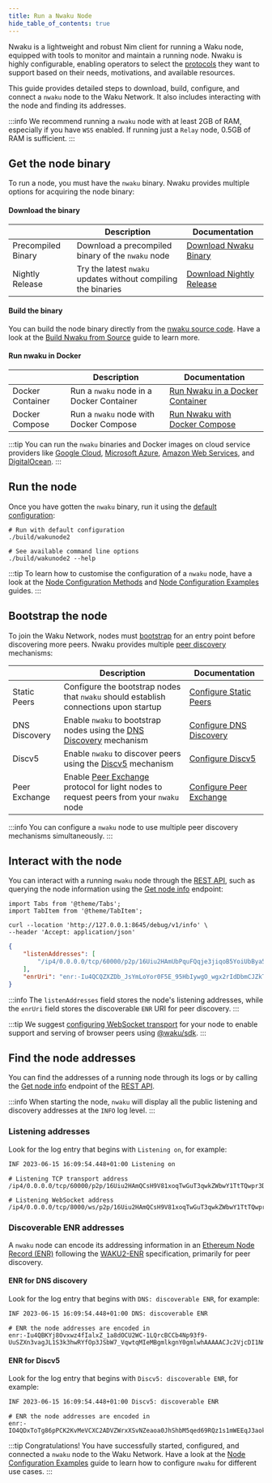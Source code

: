 ```yaml
---
title: Run a Nwaku Node
hide_table_of_contents: true
---
```


Nwaku is a lightweight and robust Nim client for running a Waku node, equipped with tools to monitor and maintain a running node. Nwaku is highly configurable, enabling operators to select the [protocols](/learn/concepts/protocols) they want to support based on their needs, motivations, and available resources.

This guide provides detailed steps to download, build, configure, and connect a `nwaku` node to the Waku Network. It also includes interacting with the node and finding its addresses.

:::info
We recommend running a `nwaku` node with at least 2GB of RAM, especially if you have `WSS` enabled. If running just a `Relay` node, 0.5GB of RAM is sufficient.
:::

## Get the node binary

To run a node, you must have the `nwaku` binary. Nwaku provides multiple options for acquiring the node binary:

#### Download the binary

| | Description | Documentation |
| - | - | - |
| Precompiled Binary | Download a precompiled binary of the `nwaku` node | [Download Nwaku Binary](https://github.com/waku-org/nwaku/tags) |
| Nightly Release | Try the latest `nwaku` updates without compiling the binaries | [Download Nightly Release](https://github.com/waku-org/nwaku/releases/tag/nightly) |

#### Build the binary

You can build the node binary directly from the [nwaku source code](https://github.com/waku-org/nwaku). Have a look at the [Build Nwaku from Source](/guides/nwaku/build-source) guide to learn more.

#### Run nwaku in Docker

| | Description | Documentation |
| - | - | - |
| Docker Container | Run a `nwaku` node in a Docker Container | [Run Nwaku in a Docker Container](/guides/nwaku/run-docker) |
| Docker Compose | Run a `nwaku` node with Docker Compose | [Run Nwaku with Docker Compose](/guides/nwaku/run-docker-compose) |

:::tip
You can run the `nwaku` binaries and Docker images on cloud service providers like [Google Cloud](https://cloud.google.com/), [Microsoft Azure](https://azure.microsoft.com/), [Amazon Web Services](https://aws.amazon.com/), and [DigitalOcean](https://www.digitalocean.com/).
:::

## Run the node

Once you have gotten the `nwaku` binary, run it using the [default configuration](/guides/nwaku/config-methods#default-configuration-values):

```shell
# Run with default configuration
./build/wakunode2

# See available command line options
./build/wakunode2 --help
```

:::tip
To learn how to customise the configuration of a `nwaku` node, have a look at the [Node Configuration Methods](/guides/nwaku/config-methods) and [Node Configuration Examples](/guides/nwaku/configure-nwaku) guides.
:::

## Bootstrap the node

To join the Waku Network, nodes must [bootstrap](/learn/glossary#bootstrapping) for an entry point before discovering more peers. Nwaku provides multiple [peer discovery](/learn/concepts/peer-discovery) mechanisms:

| | Description | Documentation |
| - | - | - |
| Static Peers | Configure the bootstrap nodes that `nwaku` should establish connections upon startup | [Configure Static Peers](/guides/nwaku/configure-discovery#configure-static-peers) |
| DNS Discovery | Enable `nwaku` to bootstrap nodes using the [DNS Discovery](/learn/concepts/dns-discovery) mechanism | [Configure DNS Discovery](/guides/nwaku/configure-discovery#configure-dns-discovery) |
| Discv5 | Enable `nwaku` to discover peers using the [Discv5](/learn/concepts/discv5) mechanism | [Configure Discv5](/guides/nwaku/configure-discovery#configure-discv5) |
| Peer Exchange | Enable [Peer Exchange](/learn/concepts/peer-exchange) protocol for light nodes to request peers from your `nwaku` node | [Configure Peer Exchange](/guides/nwaku/configure-discovery#configure-peer-exchange) |

:::info
You can configure a `nwaku` node to use multiple peer discovery mechanisms simultaneously.
:::

## Interact with the node

You can interact with a running  `nwaku` node through the [REST API](https://waku-org.github.io/waku-rest-api/), such as querying the node information using the [Get node info](https://waku-org.github.io/waku-rest-api/#get-/debug/v1/info) endpoint:

```mdx-code-block
import Tabs from '@theme/Tabs';
import TabItem from '@theme/TabItem';
```

<Tabs>
<TabItem value="request" label="Request">

```shell
curl --location 'http://127.0.0.1:8645/debug/v1/info' \
--header 'Accept: application/json'
```

</TabItem>
<TabItem value="response" label="Response">

```json
{
	"listenAddresses": [
    	"/ip4/0.0.0.0/tcp/60000/p2p/16Uiu2HAmUbPquFQqje3jiqoB5YoiUbBya59NB4qqEzeiTNGHeA6w"
  	],
  	"enrUri": "enr:-Iu4QCQZXZDb_JsYmLoYor0F5E_95HbIywgO_wgx2rIdDbmCJZkTzmlCr0wmMzV47lgik_tVwww5mIng90Ris83TisMBgmlkgnY0gmlwhAAAAACJc2VjcDI1NmsxoQPszztG-Ev52ZB7tk0jF8s6Md4KvyY_rhzNZokaaB_ABIN0Y3CC6mCFd2FrdTIB"
}
```

</TabItem>
</Tabs>

:::info
The `listenAddresses` field stores the node's listening addresses, while the `enrUri` field stores the discoverable `ENR` URI for peer discovery.
:::

:::tip
We suggest [configuring WebSocket transport](/guides/nwaku/configure-nwaku#configure-websocket-transport) for your node to enable support and serving of browser peers using [@waku/sdk](/guides/js-waku/).
:::

## Find the node addresses

You can find the addresses of a running node through its logs or by calling the [Get node info](https://waku-org.github.io/waku-rest-api/#get-/debug/v1/info) endpoint of the [REST API](https://waku-org.github.io/waku-rest-api/).

:::info
When starting the node, `nwaku` will display all the public listening and discovery addresses at the `INFO` log level.
:::

### Listening addresses

Look for the log entry that begins with `Listening on`, for example:

```txt title="Nwaku Log Output"
INF 2023-06-15 16:09:54.448+01:00 Listening on                               topics="waku node" tid=1623445 file=waku_node.nim:922 full=[/ip4/0.0.0.0/tcp/60000/p2p/16Uiu2HAmQCsH9V81xoqTwGuT3qwkZWbwY1TtTQwpr3DjHU2TSwMn][/ip4/0.0.0.0/tcp/8000/ws/p2p/16Uiu2HAmQCsH9V81xoqTwGuT3qwkZWbwY1TtTQwpr3DjHU2TSwMn]
```

```shell
# Listening TCP transport address
/ip4/0.0.0.0/tcp/60000/p2p/16Uiu2HAmQCsH9V81xoqTwGuT3qwkZWbwY1TtTQwpr3DjHU2TSwMn

# Listening WebSocket address
/ip4/0.0.0.0/tcp/8000/ws/p2p/16Uiu2HAmQCsH9V81xoqTwGuT3qwkZWbwY1TtTQwpr3DjHU2TSwMn
```

### Discoverable ENR addresses

A `nwaku` node can encode its addressing information in an [Ethereum Node Record (ENR)](https://eips.ethereum.org/EIPS/eip-778) following the [WAKU2-ENR](https://rfc.vac.dev/spec/31/) specification, primarily for peer discovery.

#### ENR for DNS discovery

Look for the log entry that begins with `DNS: discoverable ENR`, for example:

```txt title="Nwaku Log Output"
INF 2023-06-15 16:09:54.448+01:00 DNS: discoverable ENR                      topics="waku node" tid=1623445 file=waku_node.nim:923 enr=enr:-Iu4QBKYj8Ovxwz4fIalxZ_1a8dOCU2WC-1LQrcBCCb4Np93f9-UuSZXn3vagJL1S3k3hwRYfOp3JSbW7_VqwtqMIeMBgmlkgnY0gmlwhAAAAACJc2VjcDI1NmsxoQOrmyV59dAzY4ZKrvrj32VOoZbLby8dCKFnXnqhIdQ0NYN0Y3CC6mCFd2FrdTIB
```

```shell
# ENR the node addresses are encoded in
enr:-Iu4QBKYj8Ovxwz4fIalxZ_1a8dOCU2WC-1LQrcBCCb4Np93f9-UuSZXn3vagJL1S3k3hwRYfOp3JSbW7_VqwtqMIeMBgmlkgnY0gmlwhAAAAACJc2VjcDI1NmsxoQOrmyV59dAzY4ZKrvrj32VOoZbLby8dCKFnXnqhIdQ0NYN0Y3CC6mCFd2FrdTIB
```

#### ENR for Discv5

Look for the log entry that begins with `Discv5: discoverable ENR`, for example:

```txt title="Nwaku Log Output"
INF 2023-06-15 16:09:54.448+01:00 Discv5: discoverable ENR                   topics="waku node" tid=1623445 file=waku_node.nim:924 enr=enr:-IO4QDxToTg86pPCK2KvMeVCXC2ADVZWrxXSvNZeaoa0JhShbM5qed69RQz1s1mWEEqJ3aoklo_7EU9iIBcPMVeKlCQBgmlkgnY0iXNlY3AyNTZrMaEDdBHK1Gx6y_zv5DVw5Qb3DtSOMmVHTZO1WSORrF2loL2DdWRwgiMohXdha3UyAw
```

```shell
# ENR the node addresses are encoded in
enr:-IO4QDxToTg86pPCK2KvMeVCXC2ADVZWrxXSvNZeaoa0JhShbM5qed69RQz1s1mWEEqJ3aoklo_7EU9iIBcPMVeKlCQBgmlkgnY0iXNlY3AyNTZrMaEDdBHK1Gx6y_zv5DVw5Qb3DtSOMmVHTZO1WSORrF2loL2DdWRwgiMohXdha3UyAw
```

:::tip Congratulations!
You have successfully started, configured, and connected a `nwaku` node to the Waku Network. Have a look at the [Node Configuration Examples](/guides/nwaku/configure-nwaku) guide to learn how to configure `nwaku` for different use cases.
:::